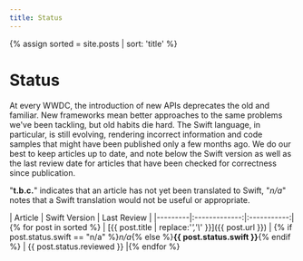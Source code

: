```yaml
---
title: Status
---
```


{% assign sorted = site.posts | sort: 'title' %}

# Status

At every WWDC, the introduction of new APIs deprecates the old and familiar. New frameworks mean better approaches to the same problems we've been tackling, but old habits die hard. The Swift language, in particular, is still evolving, rendering incorrect information and code samples that might have been published only a few months ago. We do our best to keep articles up to date, and note below the Swift version as well as the last review date for articles that have been checked for correctness since publication.

"**t.b.c.**" indicates that an article has not yet been translated to Swift, "*n/a*" notes that a Swift translation would not be useful or appropriate.



| Article | Swift Version | Last Review |
|---------|:-------------:|:-----------:|{% for post in sorted %}
| [{{ post.title | replace:'_','\\_' }}]({{ post.url }}) | {% if post.status.swift == "n/a" %}*n/a*{% else %}**{{ post.status.swift }}**{% endif %} | {{ post.status.reviewed }} |{% endfor %}


